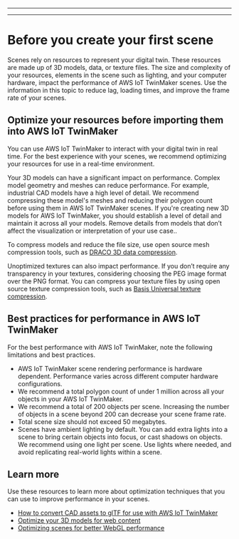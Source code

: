 --------

--------

# Before you create your first scene<a name="scenes-before-starting"></a>

 Scenes rely on resources to represent your digital twin\. These resources are made up of 3D models, data, or texture files\. The size and complexity of your resources, elements in the scene such as lighting, and your computer hardware, impact the performance of AWS IoT TwinMaker scenes\. Use the information in this topic to reduce lag, loading times, and improve the frame rate of your scenes\.

## Optimize your resources before importing them into AWS IoT TwinMaker<a name="scenes-before-starting-3D-optimization"></a>

You can use AWS IoT TwinMaker to interact with your digital twin in real time\. For the best experience with your scenes, we recommend optimizing your resources for use in a real\-time environment\.

Your 3D models can have a significant impact on performance\. Complex model geometry and meshes can reduce performance\. For example, industrial CAD models have a high level of detail\. We recommend compressing these model's meshes and reducing their polygon count before using them in AWS IoT TwinMaker scenes\. If you're creating new 3D models for AWS IoT TwinMaker, you should establish a level of detail and maintain it across all your models\. Remove details from models that don’t affect the visualization or interpretation of your use case\.\.

To compress models and reduce the file size, use open source mesh compression tools, such as [DRACO 3D data compression](https://google.github.io/draco/)\.

Unoptimized textures can also impact performance\. If you don’t require any transparency in your textures, considering choosing the PEG image format over the PNG format\. You can compress your texture files by using open source texture compression tools, such as [Basis Universal texture compression](https://www.khronos.org/blog/google-and-binomial-contribute-basis-universal-texture-format-to-khronos-gltf-3d-transmission-open-standard)\.

## Best practices for performance in AWS IoT TwinMaker<a name="scenes-best-practices-optimization"></a>

For the best performance with AWS IoT TwinMaker, note the following limitations and best practices\.
+ AWS IoT TwinMaker scene rendering performance is hardware dependent\. Performance varies across different computer hardware configurations\.
+ We recommend a total polygon count of under 1 million across all your objects in your AWS IoT TwinMaker\.
+ We recommend a total of 200 objects per scene\. Increasing the number of objects in a scene beyond 200 can decrease your scene frame rate\.
+ Total scene size should not exceed 50 megabytes\.
+ Scenes have ambient lighting by default\. You can add extra lights into a scene to bring certain objects into focus, or cast shadows on objects\. We recommend using one light per scene\. Use lights where needed, and avoid replicating real\-world lights within a scene\.

## Learn more<a name="scenes-learn-more"></a>

Use these resources to learn more about optimization techniques that you can use to improve performance in your scenes\.
+ [How to convert CAD assets to glTF for use with AWS IoT TwinMaker](https://aws.amazon.com/blogs/iot/how-to-convert-cad-assets-to-gltf-for-aws-iot-twinmaker/)
+ [Optimize your 3D models for web content](https://medium.com/@michael.andrew/6-things-you-havent-optimised-in-your-webvr-content-272d74d541f0)
+ [Optimizing scenes for better WebGL performance](https://www.soft8soft.com/docs/manual/en/introduction/Optimizing-WebGL-performance.html)